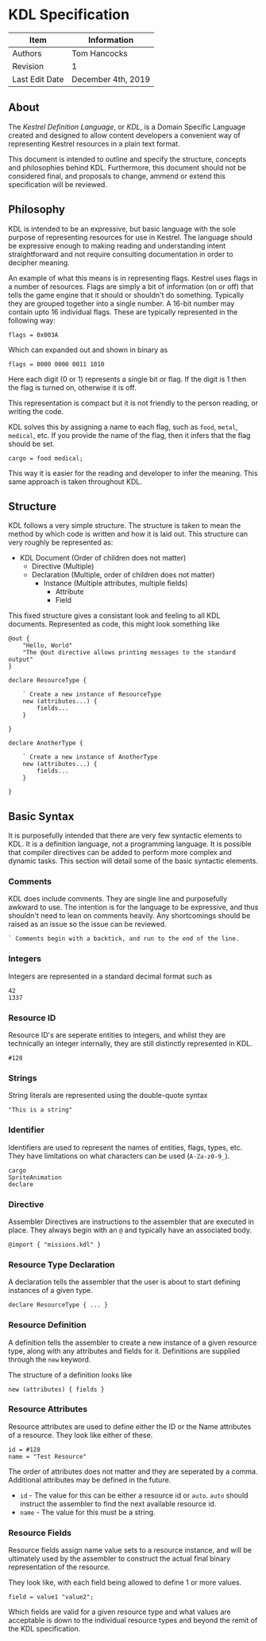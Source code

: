 # KDL Specification

| Item | Information |
| --- | --- |
| Authors | Tom Hancocks |
| Revision | 1 |
| Last Edit Date | December 4th, 2019 |

## About
The _Kestrel Definition Language_, or _KDL_, is a Domain Specific Language created and designed to allow content developers a convenient way of representing Kestrel resources in a plain text format.

This document is intended to outline and specify the structure, concepts and philosophies behind KDL. Furthermore, this document should not be considered final, and proposals to change, ammend or extend this specification will be reviewed.

## Philosophy
KDL is intended to be an expressive, but basic language with the sole purpose of representing resources for use in Kestrel. The language should be expressive enough to making reading and understanding intent straightforward and not require consulting documentation in order to decipher meaning.

An example of what this means is in representing flags. Kestrel uses flags in a number of resources. Flags are simply a bit of information (on or off) that tells the game engine that it should or shouldn't do something. Typically they are grouped together into a single number. A 16-bit number may contain upto 16 individual flags. These are typically represented in the following way:

```
flags = 0x003A
```

Which can expanded out and shown in binary as

```
flags = 0000 0000 0011 1010
```

Here each digit (0 or 1) represents a single bit or flag. If the digit is 1 then the flag is turned on, otherwise it is off.

This representation is compact but it is not friendly to the person reading, or writing the code.

KDL solves this by assigning a name to each flag, such as `food`, `metal`, `medical`, etc. If you provide the name of the flag, then it infers that the flag should be set.

```
cargo = food medical;
```

This way it is easier for the reading and developer to infer the meaning. This same approach is taken throughout KDL.

## Structure
KDL follows a very simple structure. The structure is taken to mean the method by which code is written and how it is laid out. This structure can very roughly be represented as:

- KDL Document (Order of children does not matter)
	- Directive (Multiple)
	- Declaration (Multiple, order of children does not matter)
		- Instance (Multiple attributes, multiple fields)
			- Attribute
			- Field

This fixed structure gives a consistant look and feeling to all KDL documents. Represented as code, this might look something like

```kdl
@out { 
	"Hello, World"
	"The @out directive allows printing messages to the standard output"
}

declare ResourceType {

	` Create a new instance of ResourceType
	new (attributes...) {
		fields...
	}

}

declare AnotherType {

	` Create a new instance of AnotherType
	new (attributes...) {
		fields...
	}

}
```

## Basic Syntax
It is purposefully intended that there are very few syntactic elements to KDL. It is a definition language, not a programming language. It is possible that compiler directives can be added to perform more complex and dynamic tasks. This section will detail some of the basic syntactic elements.

### Comments
KDL does include comments. They are single line and purposefully awkward to use. The intention is for the language to be expressive, and thus shouldn't need to lean on comments heavily. Any shortcomings should be raised as an issue so the issue can be reviewed.

```kdl
` Comments begin with a backtick, and run to the end of the line.
```

### Integers
Integers are represented in a standard decimal format such as

```kdl
42
1337
```

### Resource ID
Resource ID's are seperate entities to integers, and whilst they are technically an integer internally, they are still distinctly represented in KDL.

```kdl
#128
```

### Strings
String literals are represented using the double-quote syntax

```kdl
"This is a string"
```

### Identifier
Identifiers are used to represent the names of entities, flags, types, etc. They have limitations on what characters can be used (`A-Za-z0-9_`).

```kdl
cargo
SpriteAnimation
declare
```

### Directive
Assembler Directives are instructions to the assembler that are executed in place. They always begin with an `@` and typically have an associated body.

```kdl
@import { "missions.kdl" }
```

### Resource Type Declaration
A declaration tells the assembler that the user is about to start defining instances of a given type.

```kdl
declare ResourceType { ... }
```

### Resource Definition
A definition tells the assembler to create a new instance of a given resource type, along with any attributes and fields for it. Definitions are supplied through the `new` keyword.

The structure of a definition looks like

```kdl
new (attributes) { fields }
```

### Resource Attributes
Resource attributes are used to define either the ID or the Name attributes of a resource. They look like either of these.

```kdl
id = #128
name = "Test Resource"
```

The order of attributes does not matter and they are seperated by a comma. Additional attributes may be defined in the future.

- `id` - The value for this can be either a resource id or `auto`. `auto` should instruct the assembler to find the next available resource id.
- `name` - The value for this must be a string.

### Resource Fields
Resource fields assign name value sets to a resource instance, and will be ultimately used by the assembler to construct the actual final binary representation of the resource.

They look like, with each field being allowed to define 1 or more values.

```kdl
field = value1 "value2";
```

Which fields are valid for a given resource type and what values are acceptable is down to the individual resource types and beyond the remit of the KDL specification.